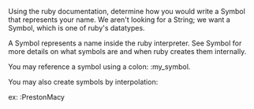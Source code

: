 Using the ruby documentation, determine how you would write a Symbol that represents your name. We aren't looking for a String; we want a Symbol, which is one of ruby's datatypes.

A Symbol represents a name inside the ruby interpreter. See Symbol for more details on what symbols are and when ruby creates them internally.

You may reference a symbol using a colon: :my_symbol.

You may also create symbols by interpolation:

ex: :PrestonMacy
